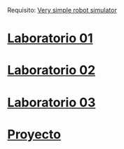 Requisito: [Very simple robot simulator](https://github.com/gasevi/very_simple_robot_simulator)


# [Laboratorio 01](https://github.com/rir001/robmov_labs/tree/lab01)

# [Laboratorio 02](https://github.com/rir001/robmov_labs/tree/lab02)

# [Laboratorio 03](https://github.com/rir001/robmov_labs/tree/lab03)

# [Proyecto](https://github.com/rir001/robmov_labs/tree/Proyecto)


